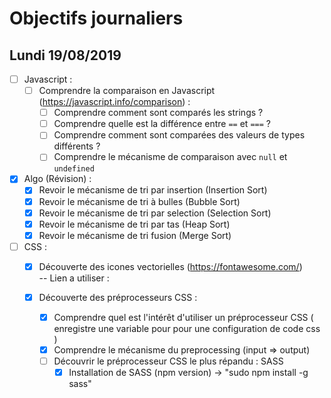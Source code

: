 # Objectifs journaliers

## Lundi 19/08/2019


* [ ] Javascript :
  * [ ] Comprendre la comparaison en Javascript (https://javascript.info/comparison) :
    * [ ] Comprendre comment sont comparés les strings ?
    * [ ] Comprendre quelle est la différence entre `==` et `===` ?
    * [ ] Comprendre comment sont comparées des valeurs de types différents ?
    * [ ] Comprendre le mécanisme de comparaison avec `null` et `undefined`

* [x] Algo (Révision) : 
  * [x] Revoir le mécanisme de tri par insertion (Insertion Sort)
  * [x] Revoir le mécanisme de tri à bulles (Bubble Sort)
  * [x] Revoir le mécanisme de tri par selection (Selection Sort)
  * [x] Revoir le mécanisme de tri par tas (Heap Sort)
  * [x] Revoir le mécanisme de tri fusion (Merge Sort)

* [ ] CSS : 
  * [x] Découverte des icones vectorielles (https://fontawesome.com/)  
  -- Lien a utiliser : <script src="https://kit.fontawesome.com/2a5b73246e.js"></script>

  * [x] Découverte des préprocesseurs CSS :
    * [x] Comprendre quel est l'intérêt d'utiliser un préprocesseur CSS 
     ( enregistre une variable pour pour une configuration de code css )
    * [x] Comprendre le mécanisme du preprocessing (input => output)
    * [ ] Découvrir le préprocesseur CSS le plus répandu : SASS
      * [x] Installation de SASS (npm version)  ->   "sudo npm install -g sass"
